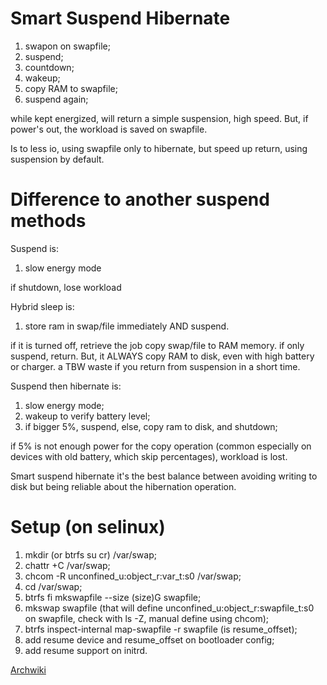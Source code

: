 # Smart Suspend Hibernate
1. swapon on swapfile;
2. suspend;
3. countdown;
4. wakeup;
5. copy RAM to swapfile;
6. suspend again;

while kept energized, will return a simple suspension, high speed. But, if power's out, the workload is saved on swapfile.

Is to less io, using swapfile only to hibernate, but speed up return, using suspension by default.

# Difference to another suspend methods

Suspend is:
1. slow energy mode

if shutdown, lose workload

Hybrid sleep is:
1. store ram in swap/file immediately AND suspend.

if it is turned off, retrieve the job copy swap/file to RAM memory.
if only suspend, return.
But, it ALWAYS copy RAM to disk, even with high battery or charger.
a TBW waste if you return from suspension in a short time.

Suspend then hibernate is:
1. slow energy mode;
2. wakeup to verify battery level;
3. if bigger 5%, suspend, else, copy ram to disk, and shutdown;

if 5% is not enough power for the copy operation (common especially on devices with old battery, which skip percentages), workload is lost.

Smart suspend hibernate it's the best balance between avoiding writing to disk but being reliable about the hibernation operation.

# Setup (on selinux)
1. mkdir (or btrfs su cr) /var/swap;
2. chattr +C /var/swap;
3. chcom -R unconfined_u:object_r:var_t:s0 /var/swap;
4. cd /var/swap;
5. btrfs fi mkswapfile --size (size)G swapfile;
6. mkswap swapfile (that will define unconfined_u:object_r:swapfile_t:s0 on swapfile, check with ls -Z, manual define using chcom);
7. btrfs inspect-internal map-swapfile -r swapfile (is resume_offset);
8. add resume device and resume_offset on bootloader config;
9. add resume support on initrd.

[Archwiki](https://wiki.archlinux.org/title/Power_management/Suspend_and_hibernate#Hibernation_into_swap_file)
